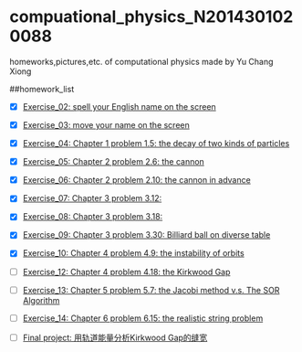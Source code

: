 # compuational_physics_N2014301020088
homeworks,pictures,etc. of computational physics made by Yu Chang Xiong

##homework_list

- [x] [Exercise_02:
spell your English name on the screen](https://www.zybuluo.com/RobertYulius/note/498106)

- [x] [Exercise_03:
move your name on the screen](https://www.zybuluo.com/RobertYulius/note/498113)

- [x] [Exercise_04:
Chapter 1 problem 1.5:
the decay of two kinds of particles](https://www.zybuluo.com/RobertYulius/note/498120)

- [x] [Exercise_05:
Chapter 2 problem 2.6:
the cannon](https://www.zybuluo.com/RobertYulius/note/498130)

- [x] [Exercise_06:
Chapter 2 problem 2.10:
the cannon in advance](https://www.zybuluo.com/RobertYulius/note/498135)

- [x] [Exercise_07:
Chapter 3 problem 3.12:
](https://www.zybuluo.com/RobertYulius/note/498137)

- [x] [Exercise_08:
Chapter 3 problem 3.18:
](https://www.zybuluo.com/RobertYulius/note/498140)

- [x] [Exercise_09:
Chapter 3 problem 3.30:
Billiard ball on diverse table](https://www.zybuluo.com/RobertYulius/note/498142)

- [x] [Exercise_10:
Chapter 4 problem 4.9:
the instability of orbits](https://www.zybuluo.com/RobertYulius/note/498144)

- [ ] [Exercise_12:
Chapter 4 problem 4.18:
the Kirkwood Gap](https://www.zybuluo.com/mdeditor#498185)

- [ ] [Exercise_13:
Chapter 5 problem 5.7:
the Jacobi method v.s. The SOR Algorithm](https://www.zybuluo.com/RobertYulius/note/498187)

- [ ] [Exercise_14:
Chapter 6 problem 6.15:
the realistic string problem](https://www.zybuluo.com/mdeditor#498190)

- [ ] [Final project:
用轨道能量分析Kirkwood Gap的缝宽](https://www.zybuluo.com/RobertYulius/note/498191)
